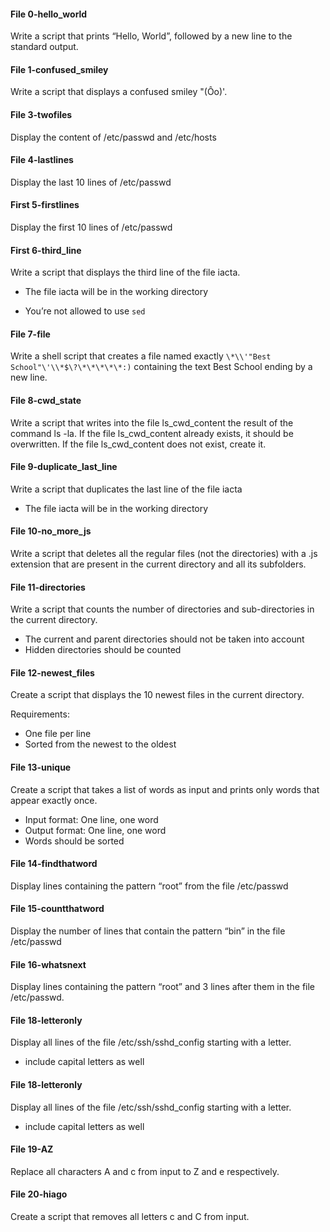 #### File 0-hello_world
Write a script that prints “Hello, World”, followed by a new line to the standard output.

#### File 1-confused_smiley
Write a script that displays a confused smiley "(Ôo)'.

#### File 3-twofiles
Display the content of /etc/passwd and /etc/hosts

#### File 4-lastlines
Display the last 10 lines of /etc/passwd

#### First 5-firstlines
Display the first 10 lines of /etc/passwd

#### First 6-third_line
Write a script that displays the third line of the file iacta.

- The file iacta will be in the working directory

- You’re not allowed to use `sed`

#### File 7-file
Write a shell script that creates a file named exactly `\*\\'"Best School"\'\\*$\?\*\*\*\*\*:)` containing the text Best School ending by a new line.

#### File 8-cwd_state
Write a script that writes into the file ls_cwd_content the result of the command ls -la. If the file ls_cwd_content already exists, it should be overwritten. If the file ls_cwd_content does not exist, create it.

#### File 9-duplicate_last_line
Write a script that duplicates the last line of the file iacta

- The file iacta will be in the working directory

#### File 10-no_more_js
Write a script that deletes all the regular files (not the directories) with a .js extension that are present in the current directory and all its subfolders.

#### File 11-directories
Write a script that counts the number of directories and sub-directories in the current directory.

- The current and parent directories should not be taken into account
- Hidden directories should be counted

#### File 12-newest_files
Create a script that displays the 10 newest files in the current directory.

Requirements:

- One file per line
- Sorted from the newest to the oldest

#### File 13-unique
Create a script that takes a list of words as input and prints only words that appear exactly once.

- Input format: One line, one word
- Output format: One line, one word
- Words should be sorted

#### File 14-findthatword
Display lines containing the pattern “root” from the file /etc/passwd

#### File 15-countthatword
Display the number of lines that contain the pattern “bin” in the file /etc/passwd

#### File 16-whatsnext
Display lines containing the pattern “root” and 3 lines after them in the file /etc/passwd.

#### File 18-letteronly
Display all lines of the file /etc/ssh/sshd_config starting with a letter.

- include capital letters as well

#### File 18-letteronly
Display all lines of the file /etc/ssh/sshd_config starting with a letter.

- include capital letters as well

#### File 19-AZ
Replace all characters A and c from input to Z and e respectively.

#### File 20-hiago
Create a script that removes all letters c and C from input.
